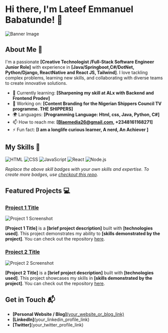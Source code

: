 # Hi there, I'm Lateef Emmanuel Babatunde! 👋

![Banner Image](https://drive.google.com/file/d/1eZ2d9G7AXGks0nE9VDX_CW52GOi2Uzn7/view?usp=drive_link)

## About Me 🚀

I'm a passionate **[Creative Technologist /Full-Stack Software Engineer Junior Role]** with experience in **[Java/Springboot,C#/DotNet, Python/Django, ReactNative and React JS, Tailwind]**. I love tackling complex problems, learning new skills, and collaborating with diverse teams to create innovative solutions.

- 🌱 Currently learning: **[Sharpening my skill at ALx with Backend and Frontend Prodev]**
- 🔭 Working on: **[Content Branding for the Nigerian Shippers Council TV programme. THE SHIPPERS]**
- 🌍 Languages: **[Programming Language: Html, css, Java, Python, C#]**
- 📫 How to reach me: **[Blaemedia26@gmail.com, +2348161168271]**
- ⚡ Fun fact: **[I am a longlife curious learner, A nerd, An Achiever ]**

## My Skills 🧠

![HTML](https://img.shields.io/badge/-HTML-E34F26?style=flat-square&logo=html5&logoColor=white)
![CSS](https://img.shields.io/badge/-CSS-1572B6?style=flat-square&logo=css3&logoColor=white)
![JavaScript](https://img.shields.io/badge/-JavaScript-F7DF1E?style=flat-square&logo=javascript&logoColor=black)
![React](https://img.shields.io/badge/-React-61DAFB?style=flat-square&logo=react&logoColor=black)
![Node.js](https://img.shields.io/badge/-Node.js-339933?style=flat-square&logo=node.js&logoColor=white)

*Replace the above skill badges with your own skills and expertise. To create more badges, use [checkout this repo](https://github.com/alexandresanlim/Badges4-README.md-Profile).*

## Featured Projects 💻

### [Project 1 Title](project_1_link)

![Project 1 Screenshot](project_1_screenshot_url)

**[Project 1 Title]** is a **[brief project description]** built with **[technologies used]**. This project demonstrates my ability to **[skills demonstrated by the project]**. You can check out the repository [here](project_1_repository_link).

### [Project 2 Title](project_2_link)

![Project 2 Screenshot](project_2_screenshot_url)

**[Project 2 Title]** is a **[brief project description]** built with **[technologies used]**. This project showcases my skills in **[skills demonstrated by the project]**. You can check out the repository [here](project_2_repository_link).

## Get in Touch 📬

- **[Personal Website / Blog]**[(your_website_or_blog_link)](https://sites.google.com/d/1Ta4t4tKt4c5qIE2CElauVaREGtFetjmK/p/1ikl9DGMkrn1C9S2CrYlJykumQfuqXHPB/edit)
- **[LinkedIn]**(your_linkedin_profile_link)
- **[Twitter]**(your_twitter_profile_link)


